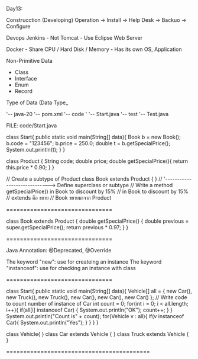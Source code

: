 
Day13:

Construcction (Developing)				Operation
										-> Install
										-> Help Desk
										-> Backuo
										-> Configure

Devops
Jenkins 	- Not Tomcat
			- Use Eclipse Web Server

Docker 		- Share CPU / Hard Disk / Memory
			- Has its own OS, Application

Non-Primitive Data
- Class
- Interface
- Enum
- Record

Type of Data (Data Type_

'-- java-20
	'-- pom.xml
	'-- code
	'	'-- Start.java
	'-- test
		'-- Test.java
	
FILE: code/Start.java

class Start{
    public static void main(String[] data){
        Book b = new Book();
        b.code = "123456";
        b.price = 250.0;
        double t = b.getSpecialPrice();
        System.out.println(t);
    }
}

class Product {
    String code;
    double price;
    double getSpecialPrice(){
        return this.price * 0.90;
    }
}

// Create a subtype of Product
class Book extends Product { }
    // '-----------------------------> Define superclass or subtype
// Write a method getSpecialPrice() in Book to discount by 15%
// in Book to discount by 15%
// extends คือ ขยาย
// Book ขยายมาจาก Product

===============================

class Book extends Product { 
    double getSpecialPrice() {
        double previous = super.getSpecialPrice();
        return previous * 0.97;
    }
}

===============================

Java Annotation: @Deprecated, @Override

The keyword "new":			use for createing an instance
The keyword "instanceof":	use for checking an instance with class

===============================

class Start{
    public static void main(String[] data){
        Vehicle[] all = { new Car(), new Truck(),
                          new Truck(), new Car(),
                          new Car(), new Car() };
    // Write code to count number of instance of Car
        int count = 0;
        for(int i = 0; i < all.length; i++){
            if(all[i] instanceof Car) {
                System.out.println("OK");
                count++;
            }
        }
        System.out.println("Count is" + count);
        for(Vehicle v : all){
            if(v instanceof Car){
                System.out.println("Yes");
            }
        }
    }
}

class Vehicle{ }
class Car extends Vehicle { }
class Truck extends Vehicle { }

==========================================

